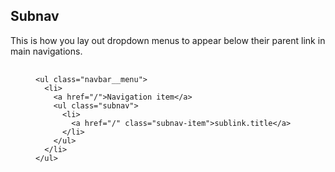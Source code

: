 <h2>Subnav</h2>

<p>This is how you lay out dropdown menus to appear below their parent link in main navigations.</p>

<figure class="zc-highlight">
  <pre>
    <code class="language-html" data-lang="html">
<span class="nt">&lt;ul</span> <span class="na">class=</span><span class="s">"navbar__menu"</span><span class="nt">&gt;</span>
  <span class="nt">&lt;li&gt;</span>
    <span class="nt">&lt;a</span> <span class="na">href=</span><span class="s">"/"</span><span class="nt">&gt;</span>Navigation item<span class="nt">&lt;/a</span><span class="nt">&gt;</span>
    <span class="nt">&lt;ul</span> <span class="na">class=</span><span class="s">"subnav"</span><span class="nt">&gt;</span>
      <span class="nt">&lt;li</span><span class="nt">&gt;</span>
        <span class="nt">&lt;a</span> <span class="na">href=</span><span class="s">"/"</span> <span class="na">class=</span><span class="s">"subnav-item"</span><span class="nt">&gt;</span>sublink.title<span class="nt">&lt;/a</span><span class="nt">&gt;</span>
      <span class="nt">&lt;/li</span><span class="nt">&gt;</span>
    <span class="nt">&lt;/ul</span><span class="nt">&gt;</span>
  <span class="nt">&lt;/li</span><span class="nt">&gt;</span>
<span class="nt">&lt;/ul</span><span class="nt">&gt;</span>
</code></pre></figure>